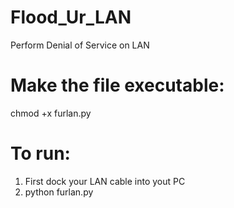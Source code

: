 # Flood_Ur_LAN
Perform Denial of Service on LAN

# Make the file executable:
chmod +x furlan.py

# To run:
1) First dock your LAN cable into yout PC
2) python furlan.py
